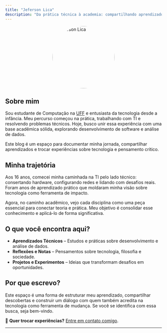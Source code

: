 ```yaml
---
title: "Jeferson Lica"
description: "Da prática técnica à academia: compartilhando aprendizados em desenvolvimento de software e reflexões sobre tecnologia e sociedade."
---
```


<img src="/minhafoto.jpg" alt="Jeferson Lica" style="width: 200px; height: 200px; border-radius: 50%; display: block; margin: 0 auto; object-fit: cover;">

## Sobre mim

Sou estudante de Computação na [UFF](https://www.uff.br/) e entusiasta da tecnologia desde a infância. Meu percurso começou na prática, trabalhando com TI e resolvendo problemas técnicos. Hoje, busco unir essa experiência com uma base acadêmica sólida, explorando desenvolvimento de software e análise de dados.

Este blog é um espaço para documentar minha jornada, compartilhar aprendizados e trocar experiências sobre tecnologia e pensamento crítico.

## Minha trajetória

Aos 16 anos, comecei minha caminhada na TI pelo lado técnico: consertando hardware, configurando redes e lidando com desafios reais. Foram anos de aprendizado prático que moldaram minha visão sobre tecnologia como ferramenta de impacto.

Agora, no caminho acadêmico, vejo cada disciplina como uma peça essencial para conectar teoria e prática. Meu objetivo é consolidar esse conhecimento e aplicá-lo de forma significativa.

## O que você encontra aqui?

- **Aprendizados Técnicos** – Estudos e práticas sobre desenvolvimento e análise de dados.  
- **Reflexões e Notas** – Pensamentos sobre tecnologia, filosofia e sociedade.  
- **Projetos e Experimentos** – Ideias que transformam desafios em oportunidades.  

## Por que escrevo?

Este espaço é uma forma de estruturar meu aprendizado, compartilhar descobertas e construir um diálogo com quem também acredita na tecnologia como ferramenta de mudança. Se você se identifica com essa busca, seja bem-vindo.  

📩 **Quer trocar experiências?** [Entre em contato comigo](jefersonlica@id.uff.br).

---